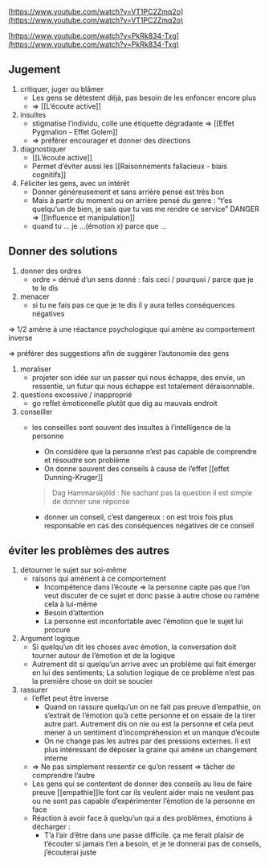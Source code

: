   

[https://www.youtube.com/watch?v=VT1PC2Zmq2o](https://www.youtube.com/watch?v=VT1PC2Zmq2o)

[https://www.youtube.com/watch?v=PkRk834-Txg](https://www.youtube.com/watch?v=PkRk834-Txg)

## Jugement

1. critiquer, juger ou blâmer
    - Les gens se détestent déjà, pas besoin de les enfoncer encore plus
    - ⇒ [[L’écoute active]]
2. insultes
    - stigmatise l’individu, colle une étiquette dégradante ⇒ [[Effet Pygmalion - Effet Golem]]
    - ⇒ préférer encourager et donner des directions
3. diagnostiquer
    - [[L’écoute active]]
    - Permet d’éviter aussi les [[Raisonnements fallacieux - biais cognitifs]]
4. Féliciter les gens, avec un intérêt
    - Donner généreusement et sans arrière pensé est très bon
    - Mais à partir du moment ou on arrière pensé du genre : “t’es quelqu’un de bien, je sais que tu vas me rendre ce service” DANGER ⇒ [[Influence et manipulation]]
    - quand tu … je …(émotion x) parce que …

## Donner des solutions

1. donner des ordres
    - ordre = dénué d’un sens donné : fais ceci / pourquoi / parce que je te le dis
2. menacer
    - si tu ne fais pas ce que je te dis il y aura telles conséquences négatives

⇒ 1/2 amène à une réactance psychologique qui amène au comportement inverse

⇒ préférer des suggestions afin de suggérer l’autonomie des gens

1. moraliser
    - projeter son idée sur un passer qui nous échappe, des envie, un ressentie, un futur qui nous échappe est totalement déraisonnable.
2. questions excessive / inapproprié
    - go reflet émotionnelle plutôt que dig au mauvais endroit
3. conseiller
    - les conseilles sont souvent des insultes à l’intelligence de la personne
        
        - On considère que la personne n’est pas capable de comprendre et résoudre son problème
        - On donne souvent des conseils à cause de l’effet [[effet Dunning-Kruger]]
        
        > Dag Hammarskjöld : Ne sachant pas la question il est simple de donner une réponse
        
        - donner un conseil, c’est dangereux : on est trois fois plus responsable en cas des conséquences négatives de ce conseil

## éviter les problèmes des autres

1. détourner le sujet sur soi-même
    - raisons qui amènent à ce comportement
        - Incompétence dans l’écoute ⇒ la personne capte pas que l’on veut discuter de ce sujet et donc passe à autre chose ou ramène cela à lui-même
        - Besoin d’attention
        - La personne est inconfortable avec l’émotion que le sujet lui procure
2. Argument logique
    - Si quelqu’un dit les choses avec émotion, la conversation doit tourner autour de l’émotion et de la logique
    - Autrement dit si quelqu’un arrive avec un problème qui fait émerger en lui des sentiments; La solution logique de ce problème n’est pas la première chose on doit se soucier
3. rassurer
    - l’effet peut être inverse
        - Quand on rassure quelqu’un on ne fait pas preuve d’empathie, on s’extrait de l’émotion qu’à cette personne et on essaie de la tirer autre part. Autrement dis on nie ou est la personne et cela peut mener à un sentiment d’incompréhension et un manque d’écoute
        - On ne change pas les autres par des pressions externes. Il est plus intéressant de déposer la graine qui amène un changement interne
    - ⇒ Ne pas simplement ressentir ce qu’on ressent ⇒ tâcher de comprendre l’autre
    - Les gens qui se contentent de donner des conseils au lieu de faire preuve [[empathie]]le font car ils veulent aider mais ne veulent pas ou ne sont pas capable d’expérimenter l’émotion de la personne en face
    - Réaction à avoir face à quelqu’un qui a des problèmes, émotions à décharger :
        - T’a l’air d’être dans une passe difficile. ça me ferait plaisir de t’écouter si jamais t’en a besoin, et je te donnerai pas de conseils, j’écouterai juste
